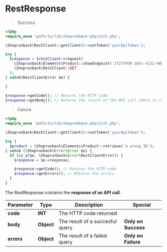# RestResponse

> Success

```php
<?php
require_once 'path/to/lib/shoprunback-php/init.php';

\Shoprunback\RestClient::getClient()->setToken('yourApiToken');

try {
  $response = $restClient->request(
    \Shoprunback\Elements\Product::showEndpoint('1f27f9d9-3b5c-4152-98b7-760f56967dea'),
    \Shoprunback\RestClient::GET
  );
} catch(RestClientError $e) {

}

$response->getCode(); // Returns the HTTP code
$response->getBody(); // Returns the result of the API call (Here it returns the product with the id '1f27f9d9-3b5c-4152-98b7-760f56967dea')
```

> Failure

```php
<?php
require_once 'path/to/lib/shoprunback-php/init.php';

\Shoprunback\RestClient::getClient()->setToken('yourApiToken');

try {
  $product = \Shoprunback\Elements\Product::retrieve('a wrong ID');
} catch (\Shoprunback\Error\Error $e) {
  if (is_a($e, \Shoprunback\Error\RestClientError)) {
    $response = $e->response;

    $response->getCode(); // Returns the HTTP code
    $response->getErrors(); // Returns the errors
  }
}
```

The RestResponse contains the **response of an API call**.

Parameter | Type | Description | Special
-|-|-|-
**code** | **INT** | The HTTP code returned |
**body** | **Object** | The result of a succesful query | **Only on Success**
**errors** | **Object** | The result of a failed query | **Only on Failure**

